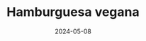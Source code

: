 ---
title: "Hamburguesa vegana"
price: "$12.000"
image: /assets/images/products/hamburguesa-vegana.jpg
alt: "Hamburguesa vegana"
modal: "hamburguesa"
categories:
- Todos	
- Comida
date: 2024-05-08
excerpt: "Pan integral de 100 gramos, torta de lentejas de 100 gramos, hummus de garbanzo, lechuga, tomate, salsa napolitana y cebolla (opcional)."
slideshow-images:
- /assets/images/products/hamburguesa-vegana.jpg" alt="hamburguesa vegana
- /assets/images/products/hamburguesa-vegana-abierta.jpg" alt="hamburguesa vegana abierta
---